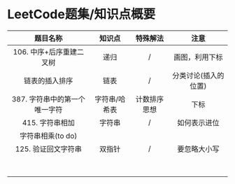 # LeetCode题集/知识点概要



| 题目名称 | 知识点 | 特殊解法 | 注意 |
| :-----: | :--: | :--: | :-----: |
| 106. 中序+后序重建二叉树 | 递归 | / | 画图，利用下标 |
| 链表的插入排序 | 链表 | / | 分类讨论(插入的位置) |
| 387. 字符串中的第一个唯一字符 | 字符串/哈希表 | 计数排序思想 | 下标 |
| 415. 字符串相加 | 字符串 | / | 如何表示进位 |
| 字符串相乘(to do) |      |      |  |
| 125. 验证回文字符串 | 双指针 | / | 要忽略大小写 |
|          |      |      |  |
|          |      |      |  |
|          |      |      |  |
| | | | |
| | | | |
| | | | |
| | | | |
| | | | |

